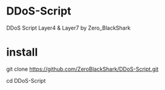 # DDoS-Script
DDoS Script Layer4 &amp; Layer7 by Zero_BlackShark
# install
git clone https://github.com/ZeroBlackShark/DDoS-Script.git

cd DDoS-Script

